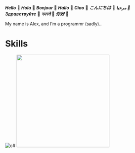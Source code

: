 ***Hello***            👋
***Hola***             👋
***Bonjour***          👋
***Hallo***            👋
***Ciao***             👋
***こんにちは***        👋
***مرحبا         👋***
***Здравствуйте***     👋
***नमस्ते***             👋
***你好***              👋


My name is Alex, and I'm a programmr (sadly)..



# Skills
![c#](https://github.com/user-attachments/assets/1191c33b-b6b2-41d8-a33a-93b471cdbc4c) 
<img src="[images/example.png](https://github.com/user-attachments/assets/1191c33b-b6b2-41d8-a33a-93b471cdbc4c)" width="300" />
